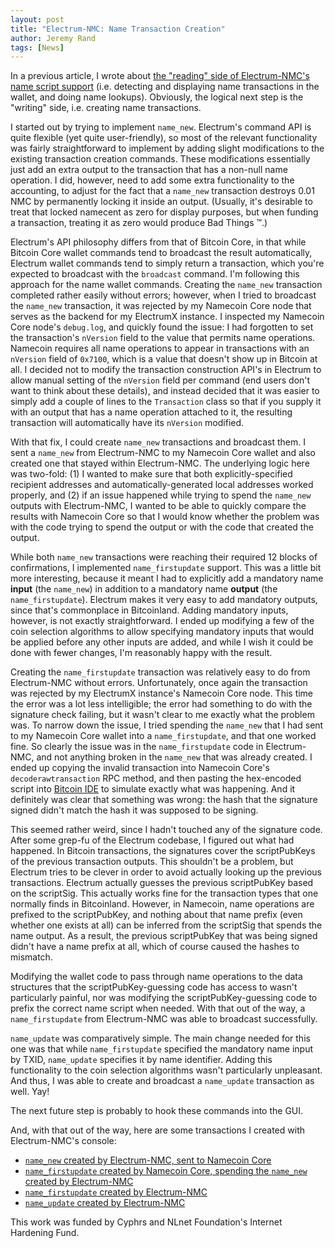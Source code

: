 ```yaml
---
layout: post
title: "Electrum-NMC: Name Transaction Creation"
author: Jeremy Rand
tags: [News]
---
```


In a previous article, I wrote about [the "reading" side of Electrum-NMC's name script support]({{site.baseurl}}2018/10/04/electrum-nmc-name-script-deserialization-round-2.html) (i.e. detecting and displaying name transactions in the wallet, and doing name lookups).  Obviously, the logical next step is the "writing" side, i.e. creating name transactions.

I started out by trying to implement `name_new`.  Electrum's command API is quite flexible (yet quite user-friendly), so most of the relevant functionality was fairly straightforward to implement by adding slight modifications to the existing transaction creation commands.  These modifications essentially just add an extra output to the transaction that has a non-null name operation.  I did, however, need to add some extra functionality to the accounting, to adjust for the fact that a `name_new` transaction destroys 0.01 NMC by permanently locking it inside an output.  (Usually, it's desirable to treat that locked namecent as zero for display purposes, but when funding a transaction, treating it as zero would produce Bad Things ™.)

Electrum's API philosophy differs from that of Bitcoin Core, in that while Bitcoin Core wallet commands tend to broadcast the result automatically, Electrum wallet commands tend to simply return a transaction, which you're expected to broadcast with the `broadcast` command.  I'm following this approach for the name wallet commands.  Creating the `name_new` transaction completed rather easily without errors; however, when I tried to broadcast the `name_new` transaction, it was rejected by my Namecoin Core node that serves as the backend for my ElectrumX instance.  I inspected my Namecoin Core node's `debug.log`, and quickly found the issue: I had forgotten to set the transaction's `nVersion` field to the value that permits name operations.  Namecoin requires all name operations to appear in transactions with an `nVersion` field of `0x7100`, which is a value that doesn't show up in Bitcoin at all.  I decided not to modify the transaction construction API's in Electrum to allow manual setting of the `nVersion` field per command (end users don't want to think about these details), and instead decided that it was easier to simply add a couple of lines to the `Transaction` class so that if you supply it with an output that has a name operation attached to it, the resulting transaction will automatically have its `nVersion` modified.

With that fix, I could create `name_new` transactions and broadcast them.  I sent a `name_new` from Electrum-NMC to my Namecoin Core wallet and also created one that stayed within Electrum-NMC.  The underlying logic here was two-fold: (1) I wanted to make sure that both explicitly-specified recipient addresses and automatically-generated local addresses worked properly, and (2) if an issue happened while trying to spend the `name_new` outputs with Electrum-NMC, I wanted to be able to quickly compare the results with Namecoin Core so that I would know whether the problem was with the code trying to spend the output or with the code that created the output.

While both `name_new` transactions were reaching their required 12 blocks of confirmations, I implemented `name_firstupdate` support.  This was a little bit more interesting, because it meant I had to explicitly add a mandatory name **input** (the `name_new`) in addition to a mandatory name **output** (the `name_firstupdate`).  Electrum makes it very easy to add mandatory outputs, since that's commonplace in Bitcoinland.  Adding mandatory inputs, however, is not exactly straightforward.  I ended up modifying a few of the coin selection algorithms to allow specifying mandatory inputs that would be applied before any other inputs are added, and while I wish it could be done with fewer changes, I'm reasonably happy with the result.

Creating the `name_firstupdate` transaction was relatively easy to do from Electrum-NMC without errors.  Unfortunately, once again the transaction was rejected by my ElectrumX instance's Namecoin Core node.  This time the error was a lot less intelligible; the error had something to do with the signature check failing, but it wasn't clear to me exactly what the problem was.  To narrow down the issue, I tried spending the `name_new` that I had sent to my Namecoin Core wallet into a `name_firstupdate`, and that one worked fine.  So clearly the issue was in the `name_firstupdate` code in Electrum-NMC, and not anything broken in the `name_new` that was already created.  I ended up copying the invalid transaction into Namecoin Core's `decoderawtransaction` RPC method, and then pasting the hex-encoded script into [Bitcoin IDE](https://siminchen.github.io/bitcoinIDE/build/editor.html) to simulate exactly what was happening.  And it definitely was clear that something was wrong: the hash that the signature signed didn't match the hash it was supposed to be signing.

This seemed rather weird, since I hadn't touched any of the signature code.  After some grep-fu of the Electrum codebase, I figured out what had happened.  In Bitcoin transactions, the signatures cover the scriptPubKeys of the previous transaction outputs.  This shouldn't be a problem, but Electrum tries to be clever in order to avoid actually looking up the previous transactions.  Electrum actually guesses the previous scriptPubKey based on the scriptSig.  This actually works fine for the transaction types that one normally finds in Bitcoinland.  However, in Namecoin, name operations are prefixed to the scriptPubKey, and nothing about that name prefix (even whether one exists at all) can be inferred from the scriptSig that spends the name output.  As a result, the previous scriptPubKey that was being signed didn't have a name prefix at all, which of course caused the hashes to mismatch.

Modifying the wallet code to pass through name operations to the data structures that the scriptPubKey-guessing code has access to wasn't particularly painful, nor was modifying the scriptPubKey-guessing code to prefix the correct name script when needed.  With that out of the way, a `name_firstupdate` from Electrum-NMC was able to broadcast successfully.

`name_update` was comparatively simple.  The main change needed for this one was that while `name_firstupdate` specified the mandatory name input by TXID, `name_update` specifies it by name identifier.  Adding this functionality to the coin selection algorithms wasn't particularly unpleasant.  And thus, I was able to create and broadcast a `name_update` transaction as well.  Yay!

The next future step is probably to hook these commands into the GUI.

And, with that out of the way, here are some transactions I created with Electrum-NMC's console:

* [`name_new` created by Electrum-NMC, sent to Namecoin Core](https://namecoin.cyphrs.com/tx/9204de3739850d6e0c9c8a5a838747485c1dabddc319a8abfc83f004694e3723)
* [`name_firstupdate` created by Namecoin Core, spending the `name_new` created by Electrum-NMC](https://namecoin.cyphrs.com/tx/804631725e80ff334fecb8fba85ddbb76ede99ba36d951dac5ab41cb462a375f)
* [`name_firstupdate` created by Electrum-NMC](https://namecoin.cyphrs.com/tx/317c6391c94a14c0d777b56b6b31ff1124ce8a6c98874a447239a654f605018a)
* [`name_update` created by Electrum-NMC](https://namecoin.cyphrs.com/tx/978122fd205d2f87b333b433af51b2e0f9b67ed9b6270d2fa2cbb013e30c0ffd)

This work was funded by Cyphrs and NLnet Foundation's Internet Hardening Fund.
